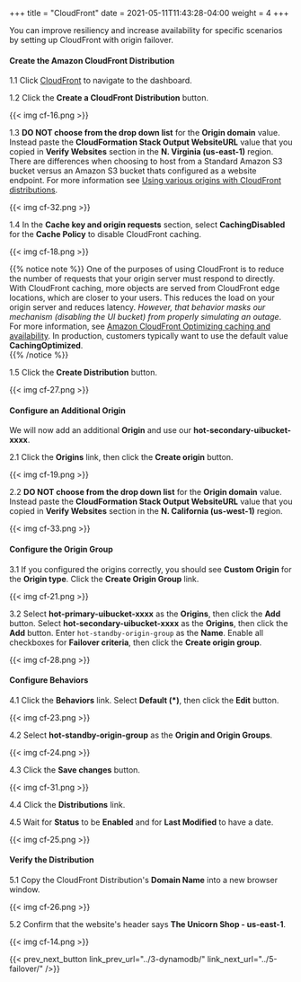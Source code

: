 +++
title = "CloudFront"
date =  2021-05-11T11:43:28-04:00
weight = 4
+++

You can improve resiliency and increase availability for specific scenarios by setting up CloudFront with origin failover.

#### Create the Amazon CloudFront Distribution

1.1 Click [CloudFront](https://console.aws.amazon.com/cloudfront/home?region=us-east-1#/) to navigate to the dashboard.

1.2 Click the **Create a CloudFront Distribution** button.

{{< img cf-16.png >}}

1.3 **DO NOT choose from the drop down list** for the **Origin domain** value.  Instead paste the **CloudFormation Stack Output WebsiteURL** value that you copied in **Verify Websites** section in the **N. Virginia (us-east-1)** region. There are differences when choosing to host from a Standard Amazon S3 bucket versus an Amazon S3 bucket thats configured as a website endpoint. For more information see [Using various origins with CloudFront distributions](https://docs.aws.amazon.com/AmazonCloudFront/latest/DeveloperGuide/DownloadDistS3AndCustomOrigins.html#using-s3-as-origin).

{{< img cf-32.png >}}

1.4 In the **Cache key and origin requests** section, select **CachingDisabled** for the **Cache Policy** to disable CloudFront caching. 

{{< img cf-18.png >}}

{{% notice note %}}
One of the purposes of using CloudFront is to reduce the number of requests that your origin server must respond to directly. With CloudFront caching, more objects are served from CloudFront edge locations, which are closer to your users. This reduces the load on your origin server and reduces latency.  _However, that behavior masks our mechanism (disabling the UI bucket) from properly simulating an outage_. For more information, see [Amazon CloudFront Optimizing caching and availability](https://docs.aws.amazon.com/AmazonCloudFront/latest/DeveloperGuide/ConfiguringCaching.html). In production, customers typically want to use the default value **CachingOptimized**.  
{{% /notice %}}

1.5 Click the **Create Distribution** button.  

{{< img cf-27.png >}}

#### Configure an Additional Origin 

We will now add an additional **Origin** and use our **hot-secondary-uibucket-xxxx**.

2.1 Click the **Origins** link, then click the **Create origin** button.

{{< img cf-19.png >}}

2.2 **DO NOT choose from the drop down list** for the **Origin domain** value.  Instead paste the **CloudFormation Stack Output WebsiteURL** value that you copied in **Verify Websites** section in the **N. California (us-west-1)** region.

{{< img cf-33.png >}}

#### Configure the Origin Group 

3.1 If you configured the origins correctly, you should see **Custom Origin** for the **Origin type**. Click the **Create Origin Group** link.

{{< img cf-21.png >}}

3.2 Select **hot-primary-uibucket-xxxx** as the **Origins**, then click the **Add** button. Select **hot-secondary-uibucket-xxxx** as the **Origins**, then click the **Add** button. Enter `hot-standby-origin-group` as the **Name**.  Enable all checkboxes for **Failover criteria**, then click the **Create origin group**.

{{< img cf-28.png >}}

#### Configure Behaviors

4.1 Click the **Behaviors** link.  Select **Default (*)**, then click the **Edit** button.

{{< img cf-23.png >}}

4.2 Select **hot-standby-origin-group** as the **Origin and Origin Groups**.

{{< img cf-24.png >}}

4.3 Click the **Save changes** button.

{{< img cf-31.png >}}

4.4 Click the **Distributions** link.

4.5 Wait for **Status** to be **Enabled** and for **Last Modified** to have a date.

{{< img cf-25.png >}}

#### Verify the Distribution

5.1 Copy the CloudFront Distribution's **Domain Name** into a new browser window.

{{< img cf-26.png >}}

5.2 Confirm that the website's header says **The Unicorn Shop - us-east-1**.

{{< img cf-14.png >}}

{{< prev_next_button link_prev_url="../3-dynamodb/" link_next_url="../5-failover/" />}}

